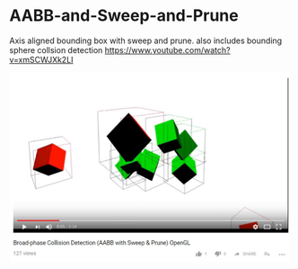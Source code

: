 # AABB-and-Sweep-and-Prune
Axis aligned bounding box with sweep and prune. also includes bounding sphere collsion detection 
https://www.youtube.com/watch?v=xmSCWJXk2LI

<a href="https://www.youtube.com/watch?v=xmSCWJXk2LI">
<img alt="youtube" src="/SaP.JPG" width="500" />
